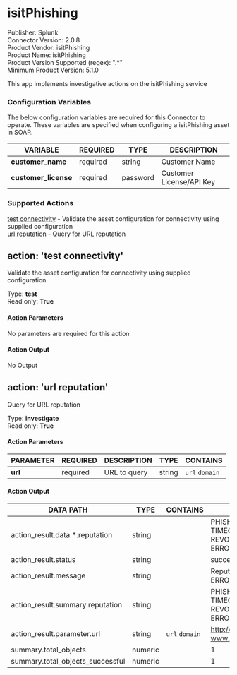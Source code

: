 [comment]: # "Auto-generated SOAR connector documentation"
# isitPhishing

Publisher: Splunk  
Connector Version: 2.0.8  
Product Vendor: isitPhishing  
Product Name: isitPhishing  
Product Version Supported (regex): ".\*"  
Minimum Product Version: 5.1.0  

This app implements investigative actions on the isitPhishing service

[comment]: # " File: README.md"
[comment]: # "  Copyright (c) 2017-2022 Splunk Inc."
[comment]: # ""
[comment]: # "Licensed under the Apache License, Version 2.0 (the 'License');"
[comment]: # "you may not use this file except in compliance with the License."
[comment]: # "You may obtain a copy of the License at"
[comment]: # ""
[comment]: # "    http://www.apache.org/licenses/LICENSE-2.0"
[comment]: # ""
[comment]: # "Unless required by applicable law or agreed to in writing, software distributed under"
[comment]: # "the License is distributed on an 'AS IS' BASIS, WITHOUT WARRANTIES OR CONDITIONS OF ANY KIND,"
[comment]: # "either express or implied. See the License for the specific language governing permissions"
[comment]: # "and limitations under the License."
[comment]: # ""



### Configuration Variables
The below configuration variables are required for this Connector to operate.  These variables are specified when configuring a isitPhishing asset in SOAR.

VARIABLE | REQUIRED | TYPE | DESCRIPTION
-------- | -------- | ---- | -----------
**customer_name** |  required  | string | Customer Name
**customer_license** |  required  | password | Customer License/API Key

### Supported Actions  
[test connectivity](#action-test-connectivity) - Validate the asset configuration for connectivity using supplied configuration  
[url reputation](#action-url-reputation) - Query for URL reputation  

## action: 'test connectivity'
Validate the asset configuration for connectivity using supplied configuration

Type: **test**  
Read only: **True**

#### Action Parameters
No parameters are required for this action

#### Action Output
No Output  

## action: 'url reputation'
Query for URL reputation

Type: **investigate**  
Read only: **True**

#### Action Parameters
PARAMETER | REQUIRED | DESCRIPTION | TYPE | CONTAINS
--------- | -------- | ----------- | ---- | --------
**url** |  required  | URL to query | string |  `url`  `domain` 

#### Action Output
DATA PATH | TYPE | CONTAINS | EXAMPLE VALUES
--------- | ---- | -------- | --------------
action_result.data.\*.reputation | string |  |   PHISHING  SPAM  UNKNOWN  TIMEOUT  NOT_EXPLORED  REVOKED  TOO_MANY_REQUESTS  ERROR (Invalid url) 
action_result.status | string |  |   success  failed 
action_result.message | string |  |   Reputation: PHISHING  Reputation: ERROR (Invalid url) 
action_result.summary.reputation | string |  |   PHISHING  SPAM  UNKNOWN  TIMEOUT  NOT_EXPLORED  REVOKED  TOO_MANY_REQUESTS  ERROR (Invalid url) 
action_result.parameter.url | string |  `url`  `domain`  |   http://www.thisisaphishingurl.com/  www.google.com 
summary.total_objects | numeric |  |   1 
summary.total_objects_successful | numeric |  |   1 
